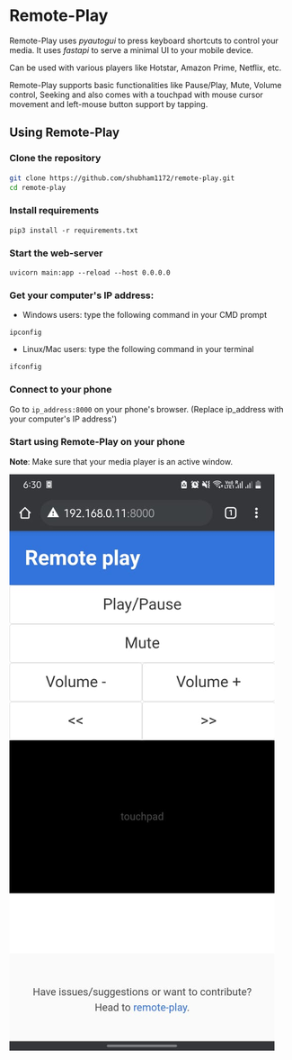 # Remote-Play

Remote-Play uses _pyautogui_ to press keyboard shortcuts to control your media. It uses _fastapi_ to serve a minimal UI to your mobile device.

Can be used with various players like Hotstar, Amazon Prime, Netflix, etc.

Remote-Play supports basic functionalities like Pause/Play, Mute, Volume control, Seeking and also comes with a touchpad with mouse cursor movement and left-mouse button support by tapping.

## Using Remote-Play

### Clone the repository

```bash
git clone https://github.com/shubham1172/remote-play.git
cd remote-play
```

### Install requirements

```
pip3 install -r requirements.txt
```

### Start the web-server

```
uvicorn main:app --reload --host 0.0.0.0
```

### Get your computer's IP address:

- Windows users: type the following command in your CMD prompt

```
ipconfig
```

- Linux/Mac users: type the following command in your terminal

```
ifconfig
```

### Connect to your phone

Go to `ip_address:8000` on your phone's browser. (Replace ip_address with your computer's IP address')

### Start using Remote-Play on your phone

**Note**: Make sure that your media player is an active window.

![Screenshot](/docs/screenshot.jpeg)
